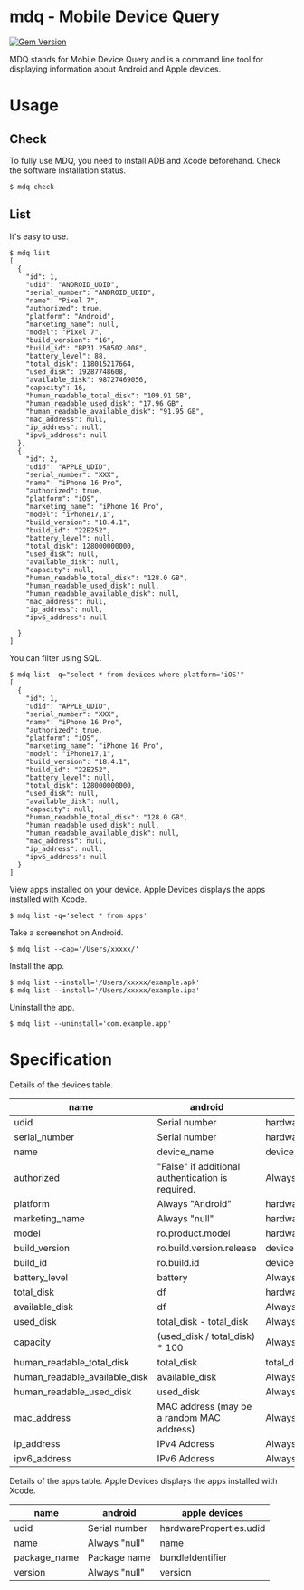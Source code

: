 

# mdq - Mobile Device Query

[![Gem Version](https://badge.fury.io/rb/mdq.svg)](https://badge.fury.io/rb/mdq)

MDQ stands for Mobile Device Query and is a command line tool for displaying information about Android and Apple devices.  

# Usage

## Check

To fully use MDQ, you need to install ADB and Xcode beforehand.
Check the software installation status.

```
$ mdq check
```

## List

It's easy to use.

```
$ mdq list
[
  {
    "id": 1,
    "udid": "ANDROID_UDID",
    "serial_number": "ANDROID_UDID",
    "name": "Pixel 7",
    "authorized": true,
    "platform": "Android",
    "marketing_name": null,
    "model": "Pixel 7",
    "build_version": "16",
    "build_id": "BP31.250502.008",
    "battery_level": 88,
    "total_disk": 118015217664,
    "used_disk": 19287748608,
    "available_disk": 98727469056,
    "capacity": 16,
    "human_readable_total_disk": "109.91 GB",
    "human_readable_used_disk": "17.96 GB",
    "human_readable_available_disk": "91.95 GB",
    "mac_address": null,
    "ip_address": null,
    "ipv6_address": null
  },
  {
    "id": 2,
    "udid": "APPLE_UDID",
    "serial_number": "XXX",
    "name": "iPhone 16 Pro",
    "authorized": true,
    "platform": "iOS",
    "marketing_name": "iPhone 16 Pro",
    "model": "iPhone17,1",
    "build_version": "18.4.1",
    "build_id": "22E252",
    "battery_level": null,
    "total_disk": 128000000000,
    "used_disk": null,
    "available_disk": null,
    "capacity": null,
    "human_readable_total_disk": "128.0 GB",
    "human_readable_used_disk": null,
    "human_readable_available_disk": null,
    "mac_address": null,
    "ip_address": null,
    "ipv6_address": null

  }
]
```

You can filter using SQL.

```
$ mdq list -q="select * from devices where platform='iOS'"
[
  {
    "id": 1,
    "udid": "APPLE_UDID",
    "serial_number": "XXX",
    "name": "iPhone 16 Pro",
    "authorized": true,
    "platform": "iOS",
    "marketing_name": "iPhone 16 Pro",
    "model": "iPhone17,1",
    "build_version": "18.4.1",
    "build_id": "22E252",
    "battery_level": null,
    "total_disk": 128000000000,
    "used_disk": null,
    "available_disk": null,
    "capacity": null,
    "human_readable_total_disk": "128.0 GB",
    "human_readable_used_disk": null,
    "human_readable_available_disk": null,
    "mac_address": null,
    "ip_address": null,
    "ipv6_address": null
  }
]
```

View apps installed on your device.
Apple Devices displays the apps installed with Xcode.

```
$ mdq list -q='select * from apps'
```

Take a screenshot on Android.

```
$ mdq list --cap='/Users/xxxxx/'
```

Install the app.

```
$ mdq list --install='/Users/xxxxx/example.apk'
$ mdq list --install='/Users/xxxxx/example.ipa'
```

Uninstall the app.

```
$ mdq list --uninstall='com.example.app'
```



# Specification

Details of the devices table.

| name | android | apple devices |
| -- | -- | -- |
| udid | Serial number | hardwareProperties.udid |
| serial_number | Serial number | hardwareProperties.serialNumber |
| name | device_name | deviceProperties.name | 
| authorized | "False" if additional authentication is required. | Always "True" |
| platform | Always "Android" | hardwareProperties.platform |
| marketing_name | Always "null" | hardwareProperties.marketingName |
| model | ro.product.model | hardwareProperties.productType |
| build_version | ro.build.version.release | deviceProperties.osVersionNumber |
| build_id | ro.build.id | deviceProperties.osBuildUpdate | 
| battery_level | battery | Always "null" |
| total_disk | df | hardwareProperties.internalStorageCapacity |
| available_disk | df | Always "null" |
| used_disk | total_disk - total_disk | Always "null" |
| capacity | (used_disk / total_disk) * 100 | Always "null" |
| human_readable_total_disk | total_disk | total_disk |
| human_readable_available_disk | available_disk | Always "null" |
| human_readable_used_disk | used_disk | Always "null" |
| mac_address | MAC address (may be a random MAC address) | Always "null" |
| ip_address | IPv4 Address | Always "null" |
| ipv6_address | IPv6 Address |  Always "null" |


Details of the apps table.
Apple Devices displays the apps installed with Xcode.

| name | android | apple devices |
| -- | -- | -- |
| udid | Serial number | hardwareProperties.udid |
| name | Always "null" | name |
| package_name | Package name | bundleIdentifier |
| version | Always "null" | version |